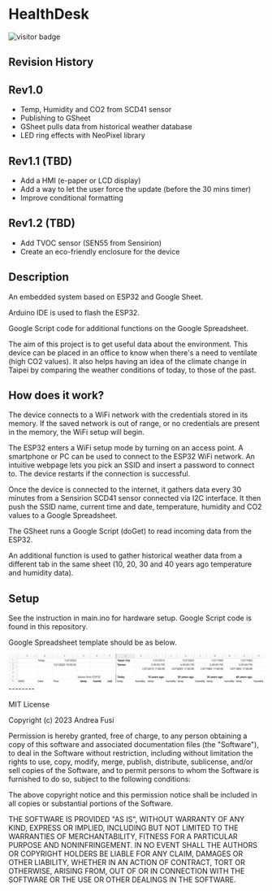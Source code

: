 # HealthDesk

![visitor badge](https://visitor-badge.glitch.me/badge?page_id=jwenjian.visitor-badge&left_color=red&right_color=green&left_text=Hello%20Visitors)

## Revision History

## Rev1.0
- Temp, Humidity and CO2 from SCD41 sensor
- Publishing to GSheet
- GSheet pulls data from historical weather database
- LED ring effects with NeoPixel library

## Rev1.1 (TBD)
- Add a HMI (e-paper or LCD display)
- Add a way to let the user force the update (before the 30 mins timer)
- Improve conditional formatting

## Rev1.2 (TBD)
- Add TVOC sensor (SEN55 from Sensirion)
- Create an eco-friendly enclosure for the device

## Description
An embedded system based on ESP32 and Google Sheet.

Arduino IDE is used to flash the ESP32.

Google Script code for additional functions on the Google Spreadsheet.

The aim of this project is to get useful data about the environment.
This device can be placed in an office to know when there's a need to ventilate (high CO2 values).
It also helps having an idea of the climate change in Taipei by comparing the weather conditions of today, to those of the past.

## How does it work?

The device connects to a WiFi network with the credentials stored in its memory. 
If the saved network is out of range, or no credentials are present in the memory, the WiFi setup will begin.

The ESP32 enters a WiFi setup mode by turning on an access point.
A smartphone or PC can be used to connect to the ESP32 WiFi network. An intuitive webpage lets you pick an SSID and insert a password to connect to.
The device restarts if the connection is successful.

Once the device is connected to the internet, it gathers data every 30 minutes from a Sensirion SCD41 sensor connected via I2C interface.
It then push the SSID name, current time and date, temperature, humidity and CO2 values to a Google Spreadsheet.

The GSheet runs a Google Script (doGet) to read incoming data from the ESP32.

An additional function is used to gather historical weather data from a different tab in the same sheet (10, 20, 30 and 40 years ago temperature and humidity data).


## Setup

See the instruction in main.ino for hardware setup.
Google Script code is found in this repository.

Google Spreadsheet template should be as below.

<img src="https://github.com/fusiandrea28/HealthDeskStation/blob/main/GSheet_template.jpg" alt="GSheet page"/>
--------

MIT License

Copyright (c) 2023 Andrea Fusi

Permission is hereby granted, free of charge, to any person obtaining a copy
of this software and associated documentation files (the "Software"), to deal
in the Software without restriction, including without limitation the rights
to use, copy, modify, merge, publish, distribute, sublicense, and/or sell
copies of the Software, and to permit persons to whom the Software is
furnished to do so, subject to the following conditions:

The above copyright notice and this permission notice shall be included in all
copies or substantial portions of the Software.

THE SOFTWARE IS PROVIDED "AS IS", WITHOUT WARRANTY OF ANY KIND, EXPRESS OR
IMPLIED, INCLUDING BUT NOT LIMITED TO THE WARRANTIES OF MERCHANTABILITY,
FITNESS FOR A PARTICULAR PURPOSE AND NONINFRINGEMENT. IN NO EVENT SHALL THE
AUTHORS OR COPYRIGHT HOLDERS BE LIABLE FOR ANY CLAIM, DAMAGES OR OTHER
LIABILITY, WHETHER IN AN ACTION OF CONTRACT, TORT OR OTHERWISE, ARISING FROM,
OUT OF OR IN CONNECTION WITH THE SOFTWARE OR THE USE OR OTHER DEALINGS IN THE
SOFTWARE.
